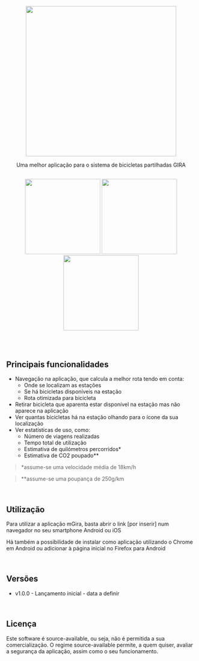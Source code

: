 <p align="middle"> <img src="https://afonsosousah.eu.org/assets/images/mGira_big.png" width="400"/> </p>

<p align="middle">
Uma melhor aplicação para o sistema de bicicletas partilhadas GIRA 
</p>

## 
<p align="middle">
	<img src="https://afonsosousah.eu.org/assets/images/screenshot_landing.png" width="200"/>
	<img src="https://afonsosousah.eu.org/assets/images/screenshot_stations.png" width="200"/>
	<img src="https://afonsosousah.eu.org/assets/images/screenshot_routing.png?" width="200"/>
</p>

<br>
<br>

## Principais funcionalidades
 - Navegação na aplicação, que calcula a melhor rota tendo em conta:
	 -  Onde se localizam as estações
	 - Se há bicicletas disponíveis na estação
	 - Rota otimizada para bicicleta
- Retirar bicicleta que aparenta estar disponível na estação mas não aparece na aplicação
- Ver quantas bicicletas há na estação olhando para o ícone da sua localização
- Ver estatísticas de uso, como:
	- Número de viagens realizadas
	- Tempo total de utilização
	- Estimativa de quilómetros percorridos*
	- Estimativa de CO2 poupado**

> *assume-se uma velocidade média de 18km/h

> **assume-se uma poupança de 250g/km

<br>

## Utilização

Para utilizar a aplicação mGira, basta abrir o link [por inserir] num navegador no seu smartphone Android ou iOS

Há também a possibilidade de instalar como aplicação utilizando o Chrome em Android ou adicionar à página inicial no Firefox para Android

<br>

## Versões

 - v1.0.0 - Lançamento inicial - data a definir

<br>

## Licença

Este software é source-available, ou seja, não é permitida a sua comercialização. O regime source-available permite, a quem quiser, avaliar a segurança da aplicação, assim como o seu funcionamento.
